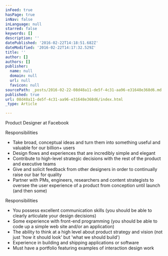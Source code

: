 ```yaml
---
inFeed: true
hasPage: true
inNav: false
inLanguage: null
starred: false
keywords: []
description: ''
datePublished: '2016-02-22T14:18:51.682Z'
dateModified: '2016-02-22T14:17:32.529Z'
title: ''
author: []
authors: []
publisher:
  name: null
  domain: null
  url: null
  favicon: null
sourcePath: _posts/2016-02-22-08d48a11-de5f-4c31-aa96-e31648e368d6.md
published: true
url: 08d48a11-de5f-4c31-aa96-e31648e368d6/index.html
_type: Article

---
```

Product Designer at Facebook

Responsibilities

* Take broad, conceptual ideas and turn them into something useful and valuable for our billion+ users 
* Design flows and experiences that are incredibly simple and elegant 
* Contribute to high-level strategic decisions with the rest of the product and executive teams 
* Give and solicit feedback from other designers in order to continually raise our bar for quality 
* Partner with PMs, engineers, researchers and content strategists to oversee the user experience of a product from conception until launch (and then some)

Responsibilities

* You possess excellent communication skills (you should be able to clearly articulate your design decisions)
* Some experience with front-end programming (you should be able to code up a simple web site and/or an application)
* The ability to think at a high level about product strategy and vision (not just 'how it should look' but 'what we should build')
* Experience in building and shipping applications or software
* Must have a portfolio featuring examples of interaction design work